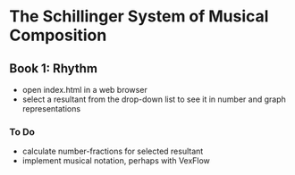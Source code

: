 # The Schillinger System of Musical Composition

## Book 1: Rhythm

 - open index.html in a web browser
 - select a resultant from the drop-down list to see it in number and graph representations
 
 ### To Do
   - calculate number-fractions for selected resultant
   - implement musical notation, perhaps with VexFlow
   
   

